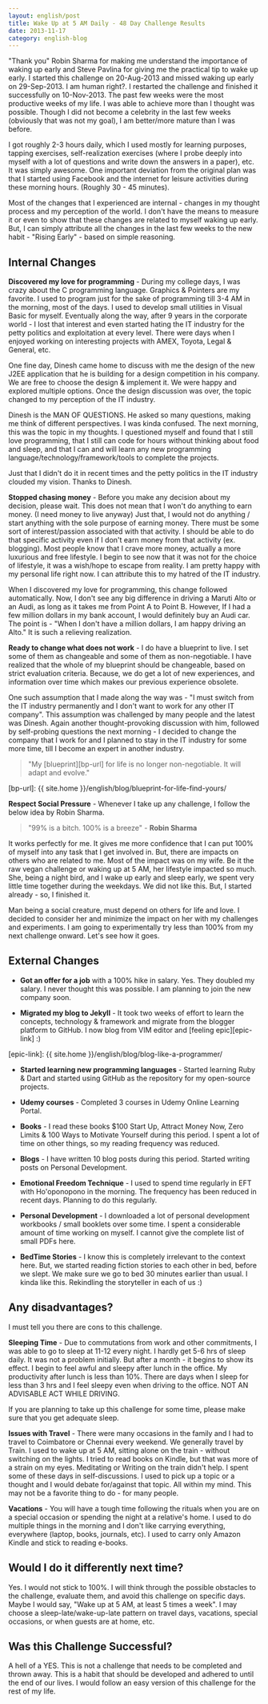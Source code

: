 ```yaml
---
layout: english/post
title: Wake Up at 5 AM Daily - 48 Day Challenge Results
date: 2013-11-17
category: english-blog
---
```


"Thank you" Robin Sharma for making me understand the importance of waking up early and Steve Pavlina for giving me the practical tip to wake up early. I started this challenge on 20-Aug-2013 and missed waking up early on 29-Sep-2013. I am human right?. I restarted the challenge and finished it successfully on 10-Nov-2013. The past few weeks were the most productive weeks of my life. I was able to achieve more than I thought was possible. Though I did not become a celebrity in the last few weeks (obviously that was not my goal), I am better/more mature than I was before.

I got roughly 2-3 hours daily, which I used mostly for learning purposes, tapping exercises, self-realization exercises (where I probe deeply into myself with a lot of questions and write down the answers in a paper), etc. It was simply awesome. One important deviation from the original plan was that I started using Facebook and the internet for leisure activities during these morning hours. (Roughly 30 - 45 minutes).

Most of the changes that I experienced are internal - changes in my thought process and my perception of the world. I don't have the means to measure it or even to show that these changes are related to myself waking up early. But, I can simply attribute all the changes in the last few weeks to the new habit - "Rising Early" - based on simple reasoning.

## Internal Changes

**Discovered my love for programming** - During my college days, I was crazy about the C programming language. Graphics & Pointers are my favorite. I used to program just for the sake of programming till 3-4 AM in the morning, most of the days. I used to develop small utilities in Visual Basic for myself. Eventually along the way, after 9 years in the corporate world - I lost that interest and even started hating the IT industry for the petty politics and exploitation at every level. There were days when I enjoyed working on interesting projects with AMEX, Toyota, Legal & General, etc.

One fine day, Dinesh came home to discuss with me the design of the new J2EE application that he is building for a design competition in his company. We are free to choose the design & implement it. We were happy and explored multiple options. Once the design discussion was over, the topic changed to my perception of the IT industry.

Dinesh is the MAN OF QUESTIONS. He asked so many questions, making me think of different perspectives. I was kinda confused. The next morning, this was the topic in my thoughts. I questioned myself and found that I still love programming, that I still can code for hours without thinking about food and sleep, and that I can and will learn any new programming language/technology/framework/tools to complete the projects.

Just that I didn't do it in recent times and the petty politics in the IT industry clouded my vision. Thanks to Dinesh.

**Stopped chasing money** - Before you make any decision about my decision, please wait. This does not mean that I won't do anything to earn money. (I need money to live anyway) Just that, I would not do anything / start anything with the sole purpose of earning money. There must be some sort of interest/passion associated with that activity. I should be able to do that specific activity even if I don't earn money from that activity (ex. blogging). Most people know that I crave more money, actually a more luxurious and free lifestyle. I begin to see now that it was not for the choice of lifestyle, it was a wish/hope to escape from reality. I am pretty happy with my personal life right now. I can attribute this to my hatred of the IT industry.

When I discovered my love for programming, this change followed automatically. Now, I don't see any big difference in driving a Maruti Alto or an Audi, as long as it takes me from Point A to Point B. However, If I had a few million dollars in my bank account, I would definitely buy an Audi car. The point is - "When I don't have a million dollars, I am happy driving an Alto."  It is such a relieving realization.

**Ready to change what does not work** - I do have a blueprint to live. I set some of them as changeable and some of them as non-negotiable. I have realized that the whole of my blueprint should be changeable, based on strict evaluation criteria. Because, we do get a lot of new experiences, and information over time which makes our previous experience obsolete.

One such assumption that I made along the way was - "I must switch from the IT industry permanently and I don't want to work for any other IT company". This assumption was challenged by many people and the latest was Dinesh. Again another thought-provoking discussion with him, followed by self-probing questions the next morning - I decided to change the company that I work for and I planned to stay in the IT industry for some more time, till I become an expert in another industry.

> "My [blueprint][bp-url] for life is no longer non-negotiable. It will adapt and evolve."

[bp-url]: {{ site.home }}/english/blog/blueprint-for-life-find-yours/

**Respect Social Pressure** - Whenever I take up any challenge, I follow the below idea by Robin Sharma.

> "99% is a bitch. 100% is a breeze" - **Robin Sharma**

It works perfectly for me. It gives me more confidence that I can put 100% of myself into any task that I get involved in. But, there are impacts on others who are related to me. Most of the impact was on my wife. Be it the raw vegan challenge or waking up at 5 AM, her lifestyle impacted so much. She, being a night bird, and I wake up early and sleep early, we spent very little time together during the weekdays. We did not like this. But, I started already - so, I finished it.

Man being a social creature, must depend on others for life and love. I decided to consider her and minimize the impact on her with my challenges and experiments. I am going to experimentally try less than 100% from my next challenge onward. Let's see how it goes.

## External Changes

* **Got an offer for a job** with a 100% hike in salary. Yes. They doubled my salary. I never thought this was possible. I am planning to join the new company soon.

* **Migrated my blog to Jekyll** - It took two weeks of effort to learn the concepts, technology & framework and migrate from the blogger platform to GitHub. I now blog from VIM editor and [feeling epic][epic-link] :)

[epic-link]: {{ site.home }}/english/blog/blog-like-a-programmer/

* **Started learning new programming languages** - Started learning Ruby & Dart and started using GitHub as the repository for my open-source projects.

* **Udemy courses** - Completed 3 courses in Udemy Online Learning Portal.

* **Books** - I read these books $100 Start Up, Attract Money Now, Zero Limits & 100 Ways to Motivate Yourself during this period. I spent a lot of time on other things, so my reading frequency was reduced.

* **Blogs** - I have written 10 blog posts during this period. Started writing posts on Personal Development.

* **Emotional Freedom Technique** - I used to spend time regularly in EFT with Ho'oponopono in the morning. The frequency has been reduced in recent days. Planning to do this regularly.

* **Personal Development** - I downloaded a lot of personal development workbooks / small booklets over some time. I spent a considerable amount of time working on myself. I cannot give the complete list of small PDFs here.

* **BedTime Stories** - I know this is completely irrelevant to the context here. But, we started reading fiction stories to each other in bed, before we slept. We make sure we go to bed 30 minutes earlier than usual. I kinda like this. Rekindling the storyteller in each of us :)

## Any disadvantages?

I must tell you there are cons to this challenge.

**Sleeping Time** - Due to commutations from work and other commitments, I was able to go to sleep at 11-12 every night. I hardly get 5-6 hrs of sleep daily. It was not a problem initially. But after a month - it begins to show its effect. I begin to feel awful and sleepy after lunch in the office. My productivity after lunch is less than 10%. There are days when I sleep for less than 3 hrs and I feel sleepy even when driving to the office. NOT AN ADVISABLE ACT WHILE DRIVING.

If you are planning to take up this challenge for some time, please make sure that you get adequate sleep.

**Issues with Travel** - There were many occasions in the family and I had to travel to Coimbatore or Chennai every weekend. We generally travel by Train. I used to wake up at 5 AM, sitting alone on the train - without switching on the lights. I tried to read books on Kindle, but that was more of a strain on my eyes. Meditating or Writing on the train didn't help. I spent some of these days in self-discussions. I used to pick up a topic or a thought and I would debate for/against that topic. All within my mind. This may not be a favorite thing to do - for many people.

**Vacations** - You will have a tough time following the rituals when you are on a special occasion or spending the night at a relative's home. I used to do multiple things in the morning and I don't like carrying everything, everywhere (laptop, books, journals, etc). I used to carry only Amazon Kindle and stick to reading e-books.

## Would I do it differently next time?

Yes. I would not stick to 100%. I will think through the possible obstacles to the challenge, evaluate them, and avoid this challenge on specific days. Maybe I would say, "Wake up at 5 AM, at least 5 times a week". I may choose a sleep-late/wake-up-late pattern on travel days, vacations, special occasions, or when guests are at home, etc.

## Was this Challenge Successful?

A hell of a YES. This is not a challenge that needs to be completed and thrown away. This is a habit that should be developed and adhered to until the end of our lives. I would follow an easy version of this challenge for the rest of my life.
